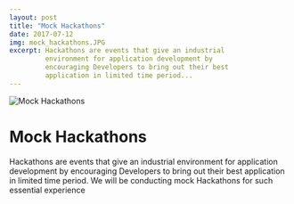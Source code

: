 ```yaml
---
layout: post
title: "Mock Hackathons"
date: 2017-07-12
img: mock_hackathons.JPG
excerpt: Hackathons are events that give an industrial
         environment for application development by
         encouraging Developers to bring out their best
         application in limited time period...
---
```

![Mock Hackathons]({{site.baseurl}}/images/mock_hackathons.JPG)

# Mock Hackathons
Hackathons are events that give an industrial
environment for application development by
encouraging Developers to bring out their best
application in limited time period. We will be
conducting mock Hackathons for such essential
experience